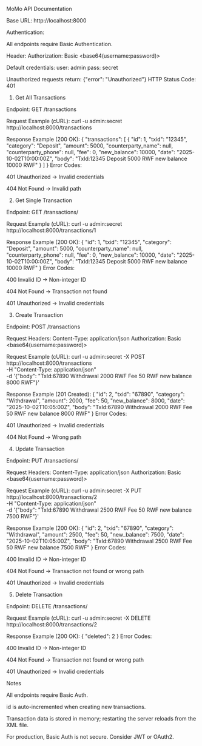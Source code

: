 MoMo API Documentation

Base URL: http://localhost:8000

Authentication:

All endpoints require Basic Authentication.

Header: Authorization: Basic <base64(username:password)>

Default credentials: user: admin
pass: secret

Unauthorized requests return: {"error": "Unauthorized"}
HTTP Status Code: 401

1. Get All Transactions

Endpoint: GET /transactions

Request Example (cURL): curl -u admin:secret http://localhost:8000/transactions

Response Example (200 OK): {
  "transactions": [
    {
      "id": 1,
      "txid": "12345",
      "category": "Deposit",
      "amount": 5000,
      "counterparty_name": null,
      "counterparty_phone": null,
      "fee": 0,
      "new_balance": 10000,
      "date": "2025-10-02T10:00:00Z",
      "body": "TxId:12345 Deposit 5000 RWF new balance 10000 RWF"
    }
  ]
}
Error Codes:

401 Unauthorized → Invalid credentials

404 Not Found → Invalid path

2. Get Single Transaction

Endpoint: GET /transactions/<id>

Request Example (cURL): curl -u admin:secret http://localhost:8000/transactions/1

Response Example (200 OK): {
  "id": 1,
  "txid": "12345",
  "category": "Deposit",
  "amount": 5000,
  "counterparty_name": null,
  "counterparty_phone": null,
  "fee": 0,
  "new_balance": 10000,
  "date": "2025-10-02T10:00:00Z",
  "body": "TxId:12345 Deposit 5000 RWF new balance 10000 RWF"
}
Error Codes:

400 Invalid ID → Non-integer ID

404 Not Found → Transaction not found

401 Unauthorized → Invalid credentials

3. Create Transaction

Endpoint: POST /transactions

Request Headers: Content-Type: application/json
Authorization: Basic <base64(username:password)>

Request Example (cURL): curl -u admin:secret -X POST http://localhost:8000/transactions \
-H "Content-Type: application/json" \
-d '{"body": "TxId:67890 Withdrawal 2000 RWF Fee 50 RWF new balance 8000 RWF"}'

Response Example (201 Created): {
  "id": 2,
  "txid": "67890",
  "category": "Withdrawal",
  "amount": 2000,
  "fee": 50,
  "new_balance": 8000,
  "date": "2025-10-02T10:05:00Z",
  "body": "TxId:67890 Withdrawal 2000 RWF Fee 50 RWF new balance 8000 RWF"
}
Error Codes:

401 Unauthorized → Invalid credentials

404 Not Found → Wrong path

4. Update Transaction

Endpoint: PUT /transactions/<id>

Request Headers: Content-Type: application/json
Authorization: Basic <base64(username:password)>

Request Example (cURL): curl -u admin:secret -X PUT http://localhost:8000/transactions/2 \
-H "Content-Type: application/json" \
-d '{"body": "TxId:67890 Withdrawal 2500 RWF Fee 50 RWF new balance 7500 RWF"}'

Response Example (200 OK): {
  "id": 2,
  "txid": "67890",
  "category": "Withdrawal",
  "amount": 2500,
  "fee": 50,
  "new_balance": 7500,
  "date": "2025-10-02T10:05:00Z",
  "body": "TxId:67890 Withdrawal 2500 RWF Fee 50 RWF new balance 7500 RWF"
}
Error Codes:

400 Invalid ID → Non-integer ID

404 Not Found → Transaction not found or wrong path

401 Unauthorized → Invalid credentials

5. Delete Transaction

Endpoint: DELETE /transactions/<id>

Request Example (cURL): curl -u admin:secret -X DELETE http://localhost:8000/transactions/2

Response Example (200 OK): {
  "deleted": 2
}
Error Codes:

400 Invalid ID → Non-integer ID

404 Not Found → Transaction not found or wrong path

401 Unauthorized → Invalid credentials

Notes

All endpoints require Basic Auth.

id is auto-incremented when creating new transactions.

Transaction data is stored in memory; restarting the server reloads from the XML file.

For production, Basic Auth is not secure. Consider JWT or OAuth2.
